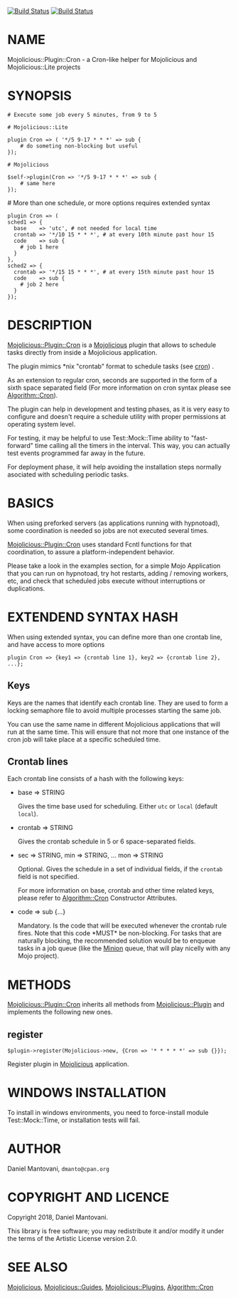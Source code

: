 [![Build Status](https://travis-ci.org/dmanto/Mojolicious-Plugin-Cron.svg?branch=master)](https://travis-ci.org/dmanto/Mojolicious-Plugin-Cron) [![Build Status](https://img.shields.io/appveyor/ci/dmanto/Mojolicious-Plugin-Cron/master.svg?logo=appveyor)](https://ci.appveyor.com/project/dmanto/Mojolicious-Plugin-Cron/branch/master)
# NAME

Mojolicious::Plugin::Cron - a Cron-like helper for Mojolicious and Mojolicious::Lite projects

# SYNOPSIS

    # Execute some job every 5 minutes, from 9 to 5

    # Mojolicious::Lite

    plugin Cron => ( '*/5 9-17 * * *' => sub {
        # do someting non-blocking but useful
    });

    # Mojolicious

    $self->plugin(Cron => '*/5 9-17 * * *' => sub {
        # same here
    });

\# More than one schedule, or more options requires extended syntax

    plugin Cron => (
    sched1 => {
      base    => 'utc', # not needed for local time
      crontab => '*/10 15 * * *', # at every 10th minute past hour 15
      code    => sub {
        # job 1 here
      }
    },
    sched2 => {
      crontab => '*/15 15 * * *', # at every 15th minute past hour 15
      code    => sub {
        # job 2 here
      }
    });

# DESCRIPTION

[Mojolicious::Plugin::Cron](https://metacpan.org/pod/Mojolicious::Plugin::Cron) is a [Mojolicious](https://metacpan.org/pod/Mojolicious) plugin that allows to schedule tasks
 directly from inside a Mojolicious application.

The plugin mimics \*nix "crontab" format to schedule tasks (see [cron](https://en.wikipedia.org/wiki/Cron)) .

As an extension to regular cron, seconds are supported in the form of a sixth space
separated field (For more information on cron syntax please see [Algorithm::Cron](https://metacpan.org/pod/Algorithm::Cron)).

The plugin can help in development and testing phases, as it is very easy to configure and
doesn't require a schedule utility with proper permissions at operating system level.

For testing, it may be helpful to use Test::Mock::Time ability to "fast-forward"
time calling all the timers in the interval. This way, you can actually test events programmed
far away in the future.

For deployment phase, it will help avoiding the installation steps normally asociated with
scheduling periodic tasks.

# BASICS

When using preforked servers (as applications running with hypnotoad), some coordination
is needed so jobs are not executed several times.

[Mojolicious::Plugin::Cron](https://metacpan.org/pod/Mojolicious::Plugin::Cron) uses standard Fcntl functions for that coordination, to assure
a platform-independent behavior.

Please take a look in the examples section, for a simple Mojo Application that you can
run on hypnotoad, try hot restarts, adding / removing workers, etc, and
check that scheduled jobs execute without interruptions or duplications.

# EXTENDEND SYNTAX HASH

When using extended syntax, you can define more than one crontab line, and have access
to more options

    plugin Cron => {key1 => {crontab line 1}, key2 => {crontab line 2}, ...};

## Keys

Keys are the names that identify each crontab line. They are used to form a locking 
semaphore file to avoid multiple processes starting the same job. 

You can use the same name in different Mojolicious applications that will run
at the same time. This will ensure that not more that one instance of the cron job
will take place at a specific scheduled time. 

## Crontab lines

Each crontab line consists of a hash with the following keys:

- base => STRING

    Gives the time base used for scheduling. Either `utc` or `local` (default `local`).

- crontab => STRING

    Gives the crontab schedule in 5 or 6 space-separated fields.

- sec => STRING, min => STRING, ... mon => STRING

    Optional. Gives the schedule in a set of individual fields, if the `crontab`
    field is not specified.

    For more information on base, crontab and other time related keys,
     please refer to [Algorithm::Cron](https://metacpan.org/pod/Algorithm::Cron) Constructor Attributes. 

- code => sub {...}

    Mandatory. Is the code that will be executed whenever the crontab rule fires.
    Note that this code \*MUST\* be non-blocking. For tasks that are naturally
    blocking, the recommended solution would be to enqueue tasks in a job 
    queue (like the [Minion](https://metacpan.org/pod/Minion) queue, that will play nicelly with any Mojo project).

# METHODS

[Mojolicious::Plugin::Cron](https://metacpan.org/pod/Mojolicious::Plugin::Cron) inherits all methods from
[Mojolicious::Plugin](https://metacpan.org/pod/Mojolicious::Plugin) and implements the following new ones.

## register

    $plugin->register(Mojolicious->new, {Cron => '* * * * *' => sub {}});

Register plugin in [Mojolicious](https://metacpan.org/pod/Mojolicious) application.

# WINDOWS INSTALLATION

To install in windows environments, you need to force-install module
Test::Mock::Time, or installation tests will fail.

# AUTHOR

Daniel Mantovani, `dmanto@cpan.org`

# COPYRIGHT AND LICENCE

Copyright 2018, Daniel Mantovani.

This library is free software; you may redistribute it and/or modify it under
the terms of the Artistic License version 2.0.

# SEE ALSO

[Mojolicious](https://metacpan.org/pod/Mojolicious), [Mojolicious::Guides](https://metacpan.org/pod/Mojolicious::Guides), [Mojolicious::Plugins](https://metacpan.org/pod/Mojolicious::Plugins), [Algorithm::Cron](https://metacpan.org/pod/Algorithm::Cron)
